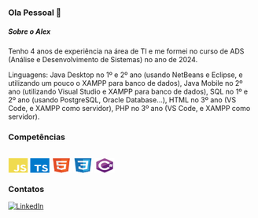 ### Ola Pessoal 👋

##### Sobre o Alex

Tenho 4 anos de experiência na área de TI e me formei no curso de ADS (Análise e Desenvolvimento de Sistemas) no ano de 2024.

Linguagens: Java Desktop no 1º e 2º ano (usando NetBeans e Eclipse, e utilizando um pouco o XAMPP para banco de dados), Java Mobile no 2º ano (utilizando Visual Studio e XAMPP para banco de dados), SQL no 1º e 2º ano (usando PostgreSQL, Oracle Database...), HTML no 3º ano (VS Code, e XAMPP como servidor), PHP no 3º ano (VS Code, e XAMPP como servidor).
### Competências
<div style="display: inline_block"><br>
  <img align="center" alt="Rafa-Js" height="30" width="40" src="https://raw.githubusercontent.com/devicons/devicon/master/icons/javascript/javascript-plain.svg">
  <img align="center" alt="Rafa-Ts" height="30" width="40" src="https://raw.githubusercontent.com/devicons/devicon/master/icons/typescript/typescript-plain.svg">
  <img align="center" alt="Rafa-HTML" height="30" width="40" src="https://raw.githubusercontent.com/devicons/devicon/master/icons/html5/html5-original.svg">
  <img align="center" alt="Rafa-CSS" height="30" width="40" src="https://raw.githubusercontent.com/devicons/devicon/master/icons/css3/css3-original.svg">
  <img align="center" alt="Rafa-Csharp" height="30" width="40" src="https://raw.githubusercontent.com/devicons/devicon/master/icons/csharp/csharp-original.svg">
</div>

### Contatos
[<img src='https://img.shields.io/badge/LinkedIn-0077B5?style=for-the-badge&logo=Linkedin&logoColor=white' alt= 'LinkedIn' height = 30>](https://www.linkedin.com/in/alex-reginato-da-rosa-5696aa249/)

